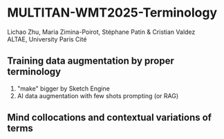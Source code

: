 # MULTITAN-WMT2025-Terminology

Lichao Zhu, Maria Zimina-Poirot, Stéphane Patin & Cristian Valdez\
ALTAE, University Paris Cité

## Training data augmentation by proper terminology
  1. "make" bigger by Sketch Engine
  2. AI data augmentation with few shots prompting (or RAG)

## Mind collocations and contextual variations of terms
